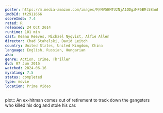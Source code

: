```yaml
---
poster: https://m.media-amazon.com/images/M/MV5BMTU2NjA1ODgzMF5BMl5BanBnXkFtZTgwMTM2MTI4MjE@._V1_SX300.jpg
imdbId: tt2911666
scoreImdb: 7.4
rated: R
released: 24 Oct 2014
runtime: 101 min
cast: Keanu Reeves, Michael Nyqvist, Alfie Allen
director: Chad Stahelski, David Leitch
country: United States, United Kingdom, China
language: English, Russian, Hungarian
aka: 
genre: Action, Crime, Thriller
dvd: 07 Jun 2016
watched: 2024-06-16
myrating: 7.5
status: completed
type: movie
location: Prime Video
---
```


plot:: An ex-hitman comes out of retirement to track down the gangsters who killed his dog and stole his car.